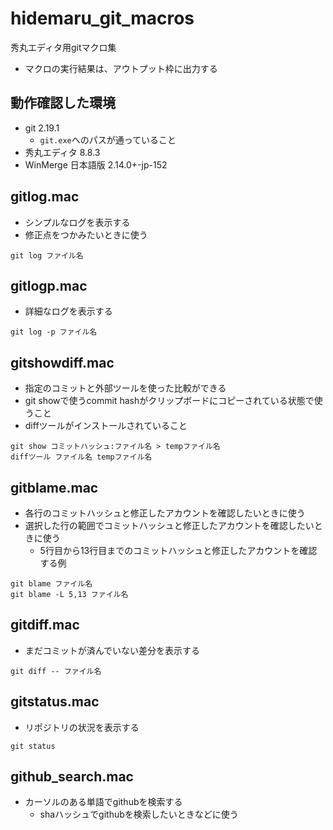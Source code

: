 # hidemaru_git_macros
秀丸エディタ用gitマクロ集

* マクロの実行結果は、アウトプット枠に出力する

## 動作確認した環境
* git 2.19.1
  * `git.exe`へのパスが通っていること
* 秀丸エディタ 8.8.3
* WinMerge 日本語版 2.14.0+-jp-152

## gitlog.mac
* シンプルなログを表示する
* 修正点をつかみたいときに使う
```
git log ファイル名
```

## gitlogp.mac
* 詳細なログを表示する
```
git log -p ファイル名
```

## gitshowdiff.mac
* 指定のコミットと外部ツールを使った比較ができる
* git showで使うcommit hashがクリップボードにコピーされている状態で使うこと
* diffツールがインストールされていること
```
git show コミットハッシュ:ファイル名 > tempファイル名
diffツール ファイル名 tempファイル名
```

## gitblame.mac
* 各行のコミットハッシュと修正したアカウントを確認したいときに使う
* 選択した行の範囲でコミットハッシュと修正したアカウントを確認したいときに使う
  * 5行目から13行目までのコミットハッシュと修正したアカウントを確認する例
```
git blame ファイル名
git blame -L 5,13 ファイル名
```

## gitdiff.mac
* まだコミットが済んでいない差分を表示する
```
git diff -- ファイル名
```

## gitstatus.mac
* リポジトリの状況を表示する
```
git status
```

## github_search.mac
* カーソルのある単語でgithubを検索する
  * shaハッシュでgithubを検索したいときなどに使う
